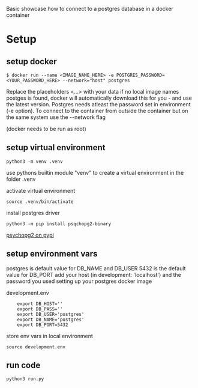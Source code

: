 Basic showcase how to connect to a postgres database in a docker container


# Setup
## setup docker
```
$ docker run --name <IMAGE_NAME_HERE> -e POSTGRES_PASSWORD=<YOUR_PASSWORD_HERE> --network="host" postgres 

```
Replace the placeholders <...> with your data
if no local image names postges is found, docker will automatically download this for you - and use the latest version.
Postgres needs atleast the password set in environment (-e option).
To connect to the container from outside the container but on the same system use the --network flag

(docker needs to be run as root)

## setup virtual environment
```
python3 -m venv .venv
```
use pythons builtin module "venv" to create a virtual environment in the folder .venv


activate virtual environment
```
source .venv/bin/activate
```

install postgres driver
```
python3 -m pip install psqchopg2-binary

```
[psychopg2 on pypi](https://pypi.org/project/psycopg2/)

## setup environment vars

postgres is default value for DB_NAME and DB_USER
5432 is the default value for DB_PORT
add your host (in development: 'localhost')
and the password you used setting up your postgres docker image

development.env
```
    export DB_HOST=''
    export DB_PASS=''
    export DB_USER='postgres'
    export DB_NAME='postgres'
    export DB_PORT=5432
```

store env vars in local environment
```
source development.env
```

## run code
```
python3 run.py
```
